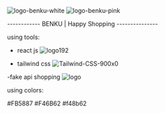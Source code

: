 ![logo-benku-white](https://github.com/RUI-com/Benku-happy-shopping/assets/139192231/67572ca5-79ad-43a2-ab5e-7b1e4d816d57)
![logo-benku-pink](https://github.com/RUI-com/Benku-happy-shopping/assets/139192231/3a5739fb-21d4-4500-a8ae-71eef73e5fb4)

------------ BENKU | Happy Shopping ---------------

using tools:

- react js
![logo192](https://github.com/RUI-com/Benku-happy-shopping/assets/139192231/05fcb2f9-b24c-4088-8370-4aa05c8e476d)

- tailwind css
  ![Tailwind-CSS-900x0](https://github.com/RUI-com/Benku-happy-shopping/assets/139192231/b7932b60-3019-433f-a87e-873a22542cc4)

-fake api shopping
![logo](https://github.com/RUI-com/Benku-happy-shopping/assets/139192231/fef34251-5809-40a3-bc1b-e23f3a454d94)

using colors:

#FB5887
#F46B62
#f48b62

